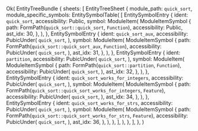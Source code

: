 Ok(
    EntityTreeBundle {
        sheets: [
            EntityTreeSheet {
                module_path: `quick_sort`,
                module_specific_symbols: EntitySymbolTable(
                    [
                        EntitySymbolEntry {
                            ident: `quick_sort`,
                            accessibility: Public,
                            symbol: ModuleItem(
                                ModuleItemSymbol {
                                    path: FormPath(`quick_sort::quick_sort`, `Function`),
                                    accessibility: Public,
                                    ast_idx: 30,
                                },
                            ),
                        },
                        EntitySymbolEntry {
                            ident: `quick_sort_aux`,
                            accessibility: PubicUnder(
                                `quick_sort`,
                            ),
                            symbol: ModuleItem(
                                ModuleItemSymbol {
                                    path: FormPath(`quick_sort::quick_sort_aux`, `Function`),
                                    accessibility: PubicUnder(
                                        `quick_sort`,
                                    ),
                                    ast_idx: 31,
                                },
                            ),
                        },
                        EntitySymbolEntry {
                            ident: `partition`,
                            accessibility: PubicUnder(
                                `quick_sort`,
                            ),
                            symbol: ModuleItem(
                                ModuleItemSymbol {
                                    path: FormPath(`quick_sort::partition`, `Function`),
                                    accessibility: PubicUnder(
                                        `quick_sort`,
                                    ),
                                    ast_idx: 32,
                                },
                            ),
                        },
                        EntitySymbolEntry {
                            ident: `quick_sort_works_for_integers`,
                            accessibility: PubicUnder(
                                `quick_sort`,
                            ),
                            symbol: ModuleItem(
                                ModuleItemSymbol {
                                    path: FormPath(`quick_sort::quick_sort_works_for_integers`, `Feature`),
                                    accessibility: PubicUnder(
                                        `quick_sort`,
                                    ),
                                    ast_idx: 34,
                                },
                            ),
                        },
                        EntitySymbolEntry {
                            ident: `quick_sort_works_for_strs`,
                            accessibility: PubicUnder(
                                `quick_sort`,
                            ),
                            symbol: ModuleItem(
                                ModuleItemSymbol {
                                    path: FormPath(`quick_sort::quick_sort_works_for_strs`, `Feature`),
                                    accessibility: PubicUnder(
                                        `quick_sort`,
                                    ),
                                    ast_idx: 36,
                                },
                            ),
                        },
                    ],
                ),
            },
        ],
    },
)